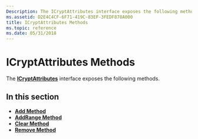 ```yaml
---
Description: The ICryptAttributes interface exposes the following methods.
ms.assetid: D2E4C4CF-6F71-419C-83EF-3FEDF878A000
title: ICryptAttributes Methods
ms.topic: reference
ms.date: 05/31/2018
---
```


# ICryptAttributes Methods

The [**ICryptAttributes**](/windows/desktop/api/CertEnroll/nn-certenroll-icryptattributes) interface exposes the following methods.

## In this section

-   [**Add Method**](/windows/desktop/api/CertEnroll/nf-certenroll-icryptattributes-add)
-   [**AddRange Method**](/windows/desktop/api/CertEnroll/nf-certenroll-icryptattributes-addrange)
-   [**Clear Method**](/windows/desktop/api/CertEnroll/nf-certenroll-icryptattributes-clear)
-   [**Remove Method**](/windows/desktop/api/CertEnroll/nf-certenroll-icryptattributes-remove)

 

 



